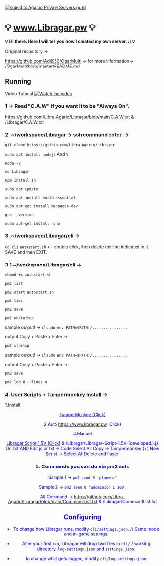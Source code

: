 [![shield to Agar.io Private Servers guild](https://discordapp.com/api/guilds/407210435721560065/embed.png?style=shield)](https://discord.gg/XcKgShT)

# :bulb: www.Libragar.pw :bulb:
<b>:bulb: Hi there. Here I will tell you how I created my own server. :) :bulb:</b>

Original repository -> 

https://github.com/Adil950/OgarMulti -> for more information-> /OgarMulti/blob/master/README.md 

## Running
Video Tutorial [![Watch the video](https://i.imgur.com/RHqwwEU.png)](https://youtube.com/libraa)






### 1 -> Read "C.A.W" if you want it to be "Always On".
https://github.com/Libra-Agario/Libragar/blob/main/C.A.W.txt    &   /Libragar/C.A.W.txt

### 2.  ~/workspace/Libragar -> ssh command enter. ->

`git clone https://github.com/Libra-Agario/Libragar`

`sudo apt install nodejs` And `Y`

`node -v`

`cd Libragar`

`npm install in`

`sudo apt update`

`sudo apt install build-essential`

`sudo apt-get install manpages-dev`

`gcc --version`

`sudo apt-get install nano`


### 3. ~/workspace/Libragar/cli -> 

`cd cli`
`autostart.sh`  <-- double click, then delete the line indicated in it. SAVE and then EXIT.

### 3.1  ~/workspace/Libragar/cli -> 

`chmod +x autostart.sh`

`pm2 list`

`pm2 start autostart.sh`

`pm2 list`

`pm2 save`



`pm2 unstartup` 

sample output! -> // `sudo env PATH=$PATH:/................`

output Copy + Paste + Enter -> 



`pm2 startup`

sample output! -> // `sudo env PATH=$PATH:/................`

output Copy + Paste + Enter -> 

`pm2 save`

`pm2 log 0 --lines n`


### 4. User Scripts + Tampermonkey Install ->

1.Install <center><a href=https://www.tampermonkey.net/ target=_blank><font color=Blue>TamperMonkey (Click)</a>

2.Auto https://www.libragar.pw (Click) 

4.Manuel <center><a href=https://github.com/Libra-Agario/Libragar/blob/main/Libragar-Script-1.5V-(developed.).js/ target=_blank><font color=Blue>Libragar Script 1.5V (Click)</a>   &   /Libragar/Libragar-Script-1.5V-(developed.).js Or .txt AND Edit js or txt -> Code Select All Copy -> Tampermonkey (+) New Script  ->  Select All Delete and Paste.


### 5. </b> Commands you can do via pm2 ssh.

Sample 1 ->  `pm2 send 0 'players'`

Sample 2 ->  `pm2 send 0 'addminion 1 100'`

All Command -> https://github.com/Libra-Agario/Libragar/blob/main/CommandList.txt   &   /Libragar/CommandList.txt








## Configuring

- To change how Libragar runs, modify `cli/settings.json`. // Game mode and in-game settings.

- After your first run, Libragar will drop two files in `cli/` / working directory: `log-settings.json` and `settings.json`.

- To change what gets logged, modify `cli/log-settings.json`.
